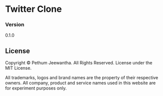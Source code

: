 # Twitter Clone

### Version
0.1.0

## License
Copyright © Pethum Jeewantha. All Rights Reserved. License under the MIT License.

All trademarks, logos and brand names are the property of their respective owners. All company, product and service names used in this website are for experiment purposes only.